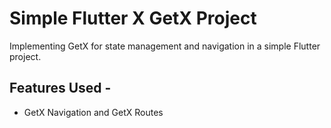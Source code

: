 # Simple Flutter X GetX Project

Implementing GetX for state management and navigation in a simple Flutter project.

## Features Used - 

* GetX Navigation and GetX Routes
